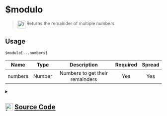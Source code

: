 # $modulo
> <img align="top" src="https://upload.wikimedia.org/wikipedia/commons/thumb/e/e4/Infobox_info_icon.svg/160px-Infobox_info_icon.svg.png?20150409153300" alt="image" width="25" height="auto"> Returns the remainder of multiple numbers
## Usage
```
$modulo[...numbers]
```
| Name | Type | Description | Required | Spread
| :---: | :---: | :---: | :---: | :---: |
numbers | Number | Numbers to get their remainders | Yes | Yes
<details>
<summary>
    
## <img align="top" src="https://cdn4.iconfinder.com/data/icons/iconsimple-logotypes/512/github-512.png" alt="image" width="25" height="auto">  [Source Code](https://github.com/tryforge/ForgeScript-V2/blob/main/src/native/modulo.ts)
    
</summary>
    
```ts
import { ArgType, NativeFunction, Return } from "../structures"

export default new NativeFunction({
    name: "$modulo",
    description: "Returns the remainder of multiple numbers",
    brackets: true,
    unwrap: true,
    args: [
        {
            name: "numbers",
            description: "Numbers to get their remainders",
            rest: true,
            type: ArgType.Number,
            required: true
        }
    ],
    execute(ctx, [ numbers ]) {
        return Return.success(numbers.reduce((x, y) => x % y))
    },
})
```
    
</details>